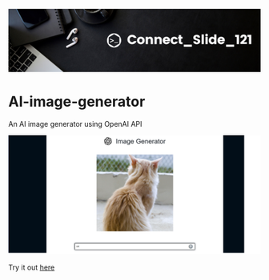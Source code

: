 ![alt text](https://github.com/Connectslide121/AI-image-generator/blob/main/Connect_banner_github.png)

# AI-image-generator

An AI image generator using OpenAI API

![alt text](https://github.com/Connectslide121/AI-image-generator/blob/main/Screenshot%20(46).png)

Try it out [here](https://connectslide121.github.io/AI-image-generator/)
